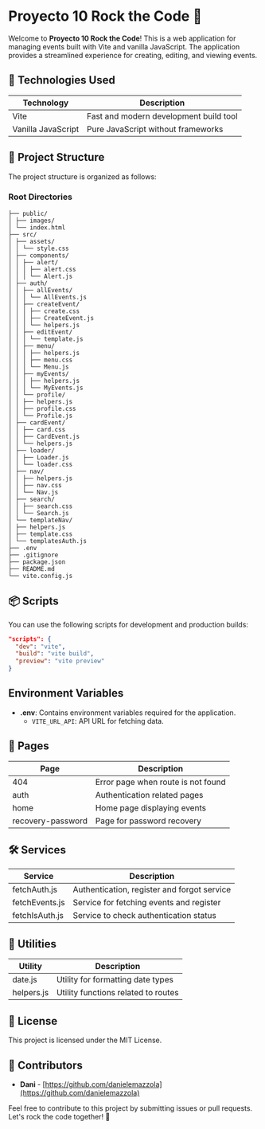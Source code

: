 # Proyecto 10 Rock the Code 🎸

Welcome to **Proyecto 10 Rock the Code**! This is a web application for managing events built with Vite and vanilla JavaScript. The application provides a streamlined experience for creating, editing, and viewing events.

## 🚀 Technologies Used

| Technology         | Description                            |
| ------------------ | -------------------------------------- |
| Vite               | Fast and modern development build tool |
| Vanilla JavaScript | Pure JavaScript without frameworks     |

## 📁 Project Structure

The project structure is organized as follows:

### Root Directories

```
├── public/
│ ├── images/
│ └── index.html
├── src/
│ ├── assets/
│ │ └── style.css
│ ├── components/
│ │ ├── alert/
│ │ │ ├── alert.css
│ │ │ └── Alert.js
│ ├── auth/
│ │ ├── allEvents/
│ │ │ └── AllEvents.js
│ │ ├── createEvent/
│ │ │ ├── create.css
│ │ │ ├── CreateEvent.js
│ │ │ └── helpers.js
│ │ ├── editEvent/
│ │ │ └── template.js
│ │ ├── menu/
│ │ │ ├── helpers.js
│ │ │ ├── menu.css
│ │ │ └── Menu.js
│ │ ├── myEvents/
│ │ │ ├── helpers.js
│ │ │ └── MyEvents.js
│ │ └── profile/
│ │ ├── helpers.js
│ │ ├── profile.css
│ │ └── Profile.js
│ ├── cardEvent/
│ │ ├── card.css
│ │ ├── CardEvent.js
│ │ └── helpers.js
│ ├── loader/
│ │ ├── Loader.js
│ │ └── loader.css
│ ├── nav/
│ │ ├── helpers.js
│ │ ├── nav.css
│ │ └── Nav.js
│ ├── search/
│ │ ├── search.css
│ │ └── Search.js
│ └── templateNav/
│ ├── helpers.js
│ ├── template.css
│ └── templatesAuth.js
├── .env
├── .gitignore
├── package.json
├── README.md
└── vite.config.js
```

## 📦 Scripts

You can use the following scripts for development and production builds:

```json
"scripts": {
  "dev": "vite",
  "build": "vite build",
  "preview": "vite preview"
}
```

## Environment Variables

- **.env**: Contains environment variables required for the application.
  - `VITE_URL_API`: API URL for fetching data.

## 📜 Pages

| Page              | Description                        |
| ----------------- | ---------------------------------- |
| 404               | Error page when route is not found |
| auth              | Authentication related pages       |
| home              | Home page displaying events        |
| recovery-password | Page for password recovery         |

## 🛠️ Services

| Service        | Description                                 |
| -------------- | ------------------------------------------- |
| fetchAuth.js   | Authentication, register and forgot service |
| fetchEvents.js | Service for fetching events and register    |
| fetchIsAuth.js | Service to check authentication status      |

## 🔧 Utilities

| Utility    | Description                         |
| ---------- | ----------------------------------- |
| date.js    | Utility for formatting date types   |
| helpers.js | Utility functions related to routes |

## 📝 License

This project is licensed under the MIT License.

## 👥 Contributors

- **Dani** - [https://github.com/danielemazzola](https://github.com/danielemazzola)

Feel free to contribute to this project by submitting issues or pull requests. Let's rock the code together! 🤘

```

```
